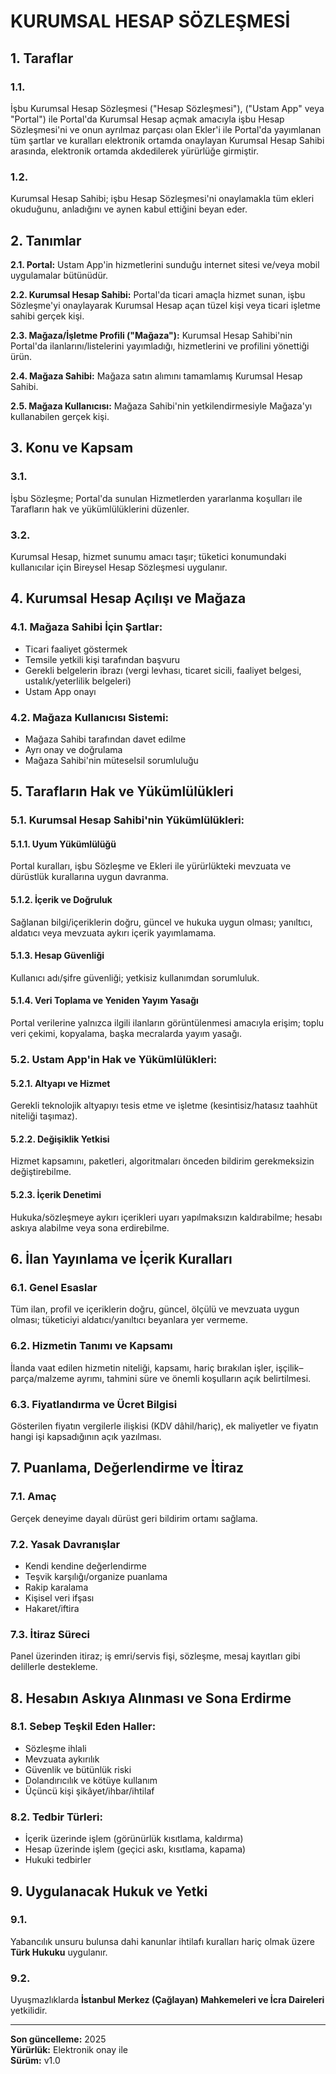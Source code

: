 # KURUMSAL HESAP SÖZLEŞMESİ

## 1. Taraflar

### 1.1. 
İşbu Kurumsal Hesap Sözleşmesi ("Hesap Sözleşmesi"), ("Ustam App" veya "Portal") ile Portal'da Kurumsal Hesap açmak amacıyla işbu Hesap Sözleşmesi'ni ve onun ayrılmaz parçası olan Ekler'i ile Portal'da yayımlanan tüm şartlar ve kuralları elektronik ortamda onaylayan Kurumsal Hesap Sahibi arasında, elektronik ortamda akdedilerek yürürlüğe girmiştir.

### 1.2. 
Kurumsal Hesap Sahibi; işbu Hesap Sözleşmesi'ni onaylamakla tüm ekleri okuduğunu, anladığını ve aynen kabul ettiğini beyan eder.

## 2. Tanımlar

**2.1. Portal:** Ustam App'in hizmetlerini sunduğu internet sitesi ve/veya mobil uygulamalar bütünüdür.

**2.2. Kurumsal Hesap Sahibi:** Portal'da ticari amaçla hizmet sunan, işbu Sözleşme'yi onaylayarak Kurumsal Hesap açan tüzel kişi veya ticari işletme sahibi gerçek kişi.

**2.3. Mağaza/İşletme Profili ("Mağaza"):** Kurumsal Hesap Sahibi'nin Portal'da ilanlarını/listelerini yayımladığı, hizmetlerini ve profilini yönettiği ürün.

**2.4. Mağaza Sahibi:** Mağaza satın alımını tamamlamış Kurumsal Hesap Sahibi.

**2.5. Mağaza Kullanıcısı:** Mağaza Sahibi'nin yetkilendirmesiyle Mağaza'yı kullanabilen gerçek kişi.

## 3. Konu ve Kapsam

### 3.1. 
İşbu Sözleşme; Portal'da sunulan Hizmetlerden yararlanma koşulları ile Tarafların hak ve yükümlülüklerini düzenler.

### 3.2. 
Kurumsal Hesap, hizmet sunumu amacı taşır; tüketici konumundaki kullanıcılar için Bireysel Hesap Sözleşmesi uygulanır.

## 4. Kurumsal Hesap Açılışı ve Mağaza

### 4.1. **Mağaza Sahibi İçin Şartlar:**
- Ticari faaliyet göstermek
- Temsile yetkili kişi tarafından başvuru
- Gerekli belgelerin ibrazı (vergi levhası, ticaret sicili, faaliyet belgesi, ustalık/yeterlilik belgeleri)
- Ustam App onayı

### 4.2. **Mağaza Kullanıcısı Sistemi:**
- Mağaza Sahibi tarafından davet edilme
- Ayrı onay ve doğrulama
- Mağaza Sahibi'nin müteselsil sorumluluğu

## 5. Tarafların Hak ve Yükümlülükleri

### 5.1. **Kurumsal Hesap Sahibi'nin Yükümlülükleri:**

#### 5.1.1. **Uyum Yükümlülüğü**
Portal kuralları, işbu Sözleşme ve Ekleri ile yürürlükteki mevzuata ve dürüstlük kurallarına uygun davranma.

#### 5.1.2. **İçerik ve Doğruluk**
Sağlanan bilgi/içeriklerin doğru, güncel ve hukuka uygun olması; yanıltıcı, aldatıcı veya mevzuata aykırı içerik yayımlamama.

#### 5.1.3. **Hesap Güvenliği**
Kullanıcı adı/şifre güvenliği; yetkisiz kullanımdan sorumluluk.

#### 5.1.4. **Veri Toplama ve Yeniden Yayım Yasağı**
Portal verilerine yalnızca ilgili ilanların görüntülenmesi amacıyla erişim; toplu veri çekimi, kopyalama, başka mecralarda yayım yasağı.

### 5.2. **Ustam App'in Hak ve Yükümlülükleri:**

#### 5.2.1. **Altyapı ve Hizmet**
Gerekli teknolojik altyapıyı tesis etme ve işletme (kesintisiz/hatasız taahhüt niteliği taşımaz).

#### 5.2.2. **Değişiklik Yetkisi**
Hizmet kapsamını, paketleri, algoritmaları önceden bildirim gerekmeksizin değiştirebilme.

#### 5.2.3. **İçerik Denetimi**
Hukuka/sözleşmeye aykırı içerikleri uyarı yapılmaksızın kaldırabilme; hesabı askıya alabilme veya sona erdirebilme.

## 6. İlan Yayınlama ve İçerik Kuralları

### 6.1. **Genel Esaslar**
Tüm ilan, profil ve içeriklerin doğru, güncel, ölçülü ve mevzuata uygun olması; tüketiciyi aldatıcı/yanıltıcı beyanlara yer vermeme.

### 6.2. **Hizmetin Tanımı ve Kapsamı**
İlanda vaat edilen hizmetin niteliği, kapsamı, hariç bırakılan işler, işçilik–parça/malzeme ayrımı, tahmini süre ve önemli koşulların açık belirtilmesi.

### 6.3. **Fiyatlandırma ve Ücret Bilgisi**
Gösterilen fiyatın vergilerle ilişkisi (KDV dâhil/hariç), ek maliyetler ve fiyatın hangi işi kapsadığının açık yazılması.

## 7. Puanlama, Değerlendirme ve İtiraz

### 7.1. **Amaç**
Gerçek deneyime dayalı dürüst geri bildirim ortamı sağlama.

### 7.2. **Yasak Davranışlar**
- Kendi kendine değerlendirme
- Teşvik karşılığı/organize puanlama
- Rakip karalama
- Kişisel veri ifşası
- Hakaret/iftira

### 7.3. **İtiraz Süreci**
Panel üzerinden itiraz; iş emri/servis fişi, sözleşme, mesaj kayıtları gibi delillerle destekleme.

## 8. Hesabın Askıya Alınması ve Sona Erdirme

### 8.1. **Sebep Teşkil Eden Haller:**
- Sözleşme ihlali
- Mevzuata aykırılık
- Güvenlik ve bütünlük riski
- Dolandırıcılık ve kötüye kullanım
- Üçüncü kişi şikâyet/ihbar/ihtilaf

### 8.2. **Tedbir Türleri:**
- İçerik üzerinde işlem (görünürlük kısıtlama, kaldırma)
- Hesap üzerinde işlem (geçici askı, kısıtlama, kapama)
- Hukuki tedbirler

## 9. Uygulanacak Hukuk ve Yetki

### 9.1. 
Yabancılık unsuru bulunsa dahi kanunlar ihtilafı kuralları hariç olmak üzere **Türk Hukuku** uygulanır.

### 9.2. 
Uyuşmazlıklarda **İstanbul Merkez (Çağlayan) Mahkemeleri ve İcra Daireleri** yetkilidir.

---

**Son güncelleme:** 2025  
**Yürürlük:** Elektronik onay ile  
**Sürüm:** v1.0